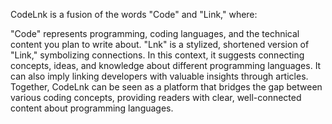 CodeLnk is a fusion of the words "Code" and "Link," where:

"Code" represents programming, coding languages, and the technical content you plan to write about.
"Lnk" is a stylized, shortened version of "Link," symbolizing connections. In this context, it suggests connecting concepts, ideas, and knowledge about different programming languages. It can also imply linking developers with valuable insights through articles.
Together, CodeLnk can be seen as a platform that bridges the gap between various coding concepts, providing readers with clear, well-connected content about programming languages.